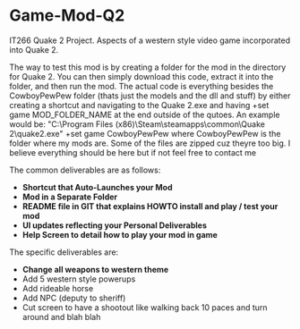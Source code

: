 # Game-Mod-Q2
IT266 Quake 2 Project. Aspects of a western style video game incorporated into Quake 2. 

The way to test this mod is by creating a folder for the mod in the directory for Quake 2. You can then simply download this code, extract it into the folder, and then run the mod. The actual code is everything besides the CowboyPewPew folder (thats just the models and the dll and stuff) 
by either creating a shortcut and navigating to the Quake 2.exe and having +set game MOD_FOLDER_NAME at the end outside of the qutoes. An example would be:
"C:\Program Files (x86)\Steam\steamapps\common\Quake 2\quake2.exe" +set game CowboyPewPew where CowboyPewPew is the folder where my mods are. 
Some of the files are zipped cuz theyre too big. I believe everything should be here but if not feel free to contact me

The common deliverables are as follows:
- **Shortcut that Auto-Launches your Mod**
- **Mod in a Separate Folder**
- **README file in GIT that explains HOWTO install and play / test your mod**
- **UI updates reflecting your Personal Deliverables**
- **Help Screen to detail how to play your mod in game**


The specific deliverables are: 
- **Change all weapons to western theme**
- Add 5 western style powerups
- Add rideable horse
- Add NPC (deputy to sheriff)
- Cut screen to have a shootout like walking back 10 paces and turn around and blah blah
